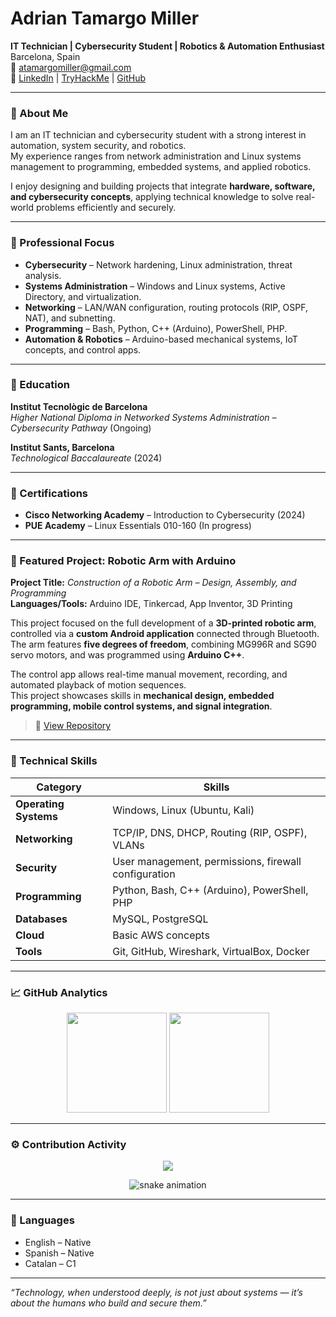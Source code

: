# Adrian Tamargo Miller

**IT Technician | Cybersecurity Student | Robotics & Automation Enthusiast**  
Barcelona, Spain  
📧 atamargomiller@gmail.com  
🔗 [LinkedIn](www.linkedin.com/in/adrian-daniel-tamargo-miller-35a017355) | [TryHackMe](https://tryhackme.com/p/tadri05m) | [GitHub](https://github.com/AdrianStudio)

---

### 🧩 About Me

I am an IT technician and cybersecurity student with a strong interest in automation, system security, and robotics.  
My experience ranges from network administration and Linux systems management to programming, embedded systems, and applied robotics.

I enjoy designing and building projects that integrate **hardware, software, and cybersecurity concepts**, applying technical knowledge to solve real-world problems efficiently and securely.

---

### 🎯 Professional Focus

- **Cybersecurity** – Network hardening, Linux administration, threat analysis.  
- **Systems Administration** – Windows and Linux systems, Active Directory, and virtualization.  
- **Networking** – LAN/WAN configuration, routing protocols (RIP, OSPF, NAT), and subnetting.  
- **Programming** – Bash, Python, C++ (Arduino), PowerShell, PHP.  
- **Automation & Robotics** – Arduino-based mechanical systems, IoT concepts, and control apps.

---

### 🧠 Education

**Institut Tecnològic de Barcelona**  
*Higher National Diploma in Networked Systems Administration – Cybersecurity Pathway* (Ongoing)  

**Institut Sants, Barcelona**  
*Technological Baccalaureate* (2024)  

---

### 📜 Certifications

- **Cisco Networking Academy** – Introduction to Cybersecurity (2024)  
- **PUE Academy** – Linux Essentials 010-160 (In progress)  

---

### 🔬 Featured Project: Robotic Arm with Arduino

**Project Title:** *Construction of a Robotic Arm – Design, Assembly, and Programming*  
**Languages/Tools:** Arduino IDE, Tinkercad, App Inventor, 3D Printing  

This project focused on the full development of a **3D-printed robotic arm**, controlled via a **custom Android application** connected through Bluetooth.  
The arm features **five degrees of freedom**, combining MG996R and SG90 servo motors, and was programmed using **Arduino C++**.  

The control app allows real-time manual movement, recording, and automated playback of motion sequences.  
This project showcases skills in **mechanical design, embedded programming, mobile control systems, and signal integration**.

> 🔗 [View Repository](https://github.com/AdrianStudio/RoboticArm)

---

### 🧰 Technical Skills

| Category | Skills |
|-----------|--------|
| **Operating Systems** | Windows, Linux (Ubuntu, Kali) |
| **Networking** | TCP/IP, DNS, DHCP, Routing (RIP, OSPF), VLANs |
| **Security** | User management, permissions, firewall configuration |
| **Programming** | Python, Bash, C++ (Arduino), PowerShell, PHP |
| **Databases** | MySQL, PostgreSQL |
| **Cloud** | Basic AWS concepts |
| **Tools** | Git, GitHub, Wireshark, VirtualBox, Docker |

---

### 📈 GitHub Analytics

<p align="center">
  <img src="https://github-readme-stats.vercel.app/api?username=AdrianStudio&show_icons=true&theme=default" height="160" />
  <img src="https://github-readme-streak-stats.herokuapp.com/?user=AdrianStudio&theme=default" height="160" />
</p>

---

### ⚙️ Contribution Activity

<p align="center">
  <img src="https://github-profile-trophy.vercel.app/?username=AdrianStudio&theme=flat&row=1&column=6" />
</p>

<p align="center">
  <img src="https://raw.githubusercontent.com/AdrianStudio/AdrianStudio/output/github-contribution-grid-snake.svg" alt="snake animation" />
</p>

---

### 💬 Languages

- English – Native  
- Spanish – Native  
- Catalan – C1  

---

*“Technology, when understood deeply, is not just about systems — it’s about the humans who build and secure them.”*
